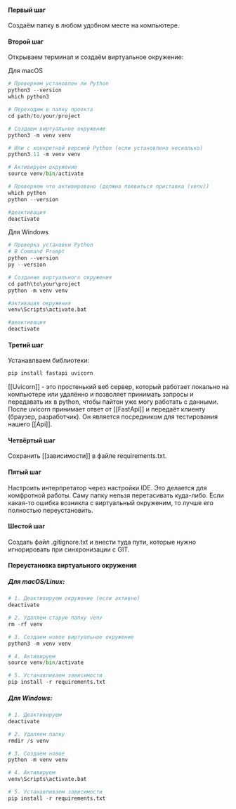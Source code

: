 #### Первый шаг
Создаём папку в любом удобном месте на компьютере.
#### Второй шаг
Открываем терминал и создаём виртуальное окружение:

Для macOS
```python
# Проверяем установлен ли Python
python3 --version
which python3

# Переходим в папку проекта
cd path/to/your/project

# Создаем виртуальное окружение
python3 -m venv venv

# Или с конкретной версией Python (если установлено несколько)
python3.11 -m venv venv

# Активируем окружение
source venv/bin/activate

# Проверяем что активировано (должна появиться приставка (venv))
which python
python --version

#деактивация
deactivate
```

Для Windows
```python
# Проверка установки Python
# В Command Prompt
python --version
py --version

# Создание виртуального окружения
cd path\to\your\project
python -m venv venv

#активация окружения
venv\Scripts\activate.bat

#деактивация
deactivate
```
#### Третий шаг
Устанавлваем библиотеки:
```python
pip install fastapi uvicorn
```

[[Uvicorn]] - это простенький веб сервер, который работает локально на компьютере или удалённо и позволяет принимать запросы и передавать их в python, чтобы пайтон уже могу работать с данными. После uvicorn принимает ответ от [[FastApi]] и передаёт клиенту (браузер, разработчик). Он является посредником для тестирования нашего [[Api]].
#### Четвёртый шаг
Сохранить [[зависимости]] в файле requirements.txt.
#### Пятый шаг
Настроить интерпретатор через настройки IDE. Это делается для комфротной работы. Саму папку нельзя перетасивать куда-либо. Если какая-то ошибка возникла с виртуальный окруженим, то лучше его полностью переустановить.

#### Шестой шаг
Создать файл .gitignore.txt и внести туда пути, которые нужно игнорировать при синхронизации с GIT.
#### Переустановка виртуального окружения

##### Для macOS/Linux:
``` python
# 1. Деактивируем окружение (если активно)
deactivate

# 2. Удаляем старую папку venv
rm -rf venv

# 3. Создаем новое виртуальное окружение
python3 -m venv venv

# 4. Активируем
source venv/bin/activate

# 5. Устанавливаем зависимости
pip install -r requirements.txt
```
##### Для Windows:
``` python
# 1. Деактивируем
deactivate

# 2. Удаляем папку
rmdir /s venv

# 3. Создаем новое
python -m venv venv

# 4. Активируем
venv\Scripts\activate.bat

# 5. Устанавливаем зависимости
pip install -r requirements.txt
```